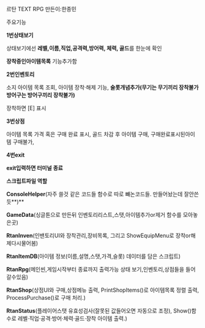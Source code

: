 르탄 TEXT RPG   만든이:한종민

주요기능

**1번상태보기**

상태보기에선 **레벨,이름,직업,공격력,방어력, 체력, 골드**를 한눈에 확인 

**장착중인아이템목록** 기능추가함

**2번인벤토리**

소지 아이템 목록 조회, 아이템 장착·해제 기능, **술롯개념추가(무기는 무기끼리 장착불가 방어구는 방어구끼리 장착불가)**

장착하면 \[E] 표시 

**3번상점**

아이템 목록 가격 혹은 구매 완료 표시, 골드 차감 후 아이템 구매, 구매완료표시된아이템 구매불가, 

**4번exit**

**exit입력하면 터미널 종료**



**스크립트파일 역할**

**ConsoleHelper**(자주 쓸것 같은 코드들 함수로 따로 뺴논코드들.  만들어놨는데 잘안쓴듯**)**

**GameData**(싱글톤으로 만든뒤 인벤토리리스트,스탯,아이템추가or제거 함수를 모아놓은곳)

**RtanInven**(인밴토리UI와 장착관리,장비목록, 그리고 ShowEquipMenu로 장착or해제다시물어봄)

**RtanItemDB**(아이템 정보(이름,설명,스탯,가격,슬롯) 데이터를 담은 스크립트)

**RtanRpg**(메인씬,게임시작부터 종료까지 출력가능 상태 보기,인벤토리,상점들을 들어갈수있음)

**RtanShop**(상점UI와 구매,상점메뉴 출력, PrintShopItems()로 아이템목록 정렬 출력, ProcessPurchase()로 구매 처리.)

**RtanStatus**(플레이어스탯 유효성검사(잘못된 값들어오면 자동으로 조정), Show()함수로 레벨·직업·공격·방어·체력·골드·장착 아이템 출력.)





